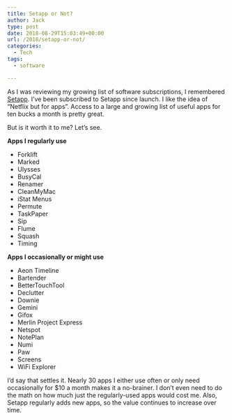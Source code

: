```yaml
---
title: Setapp or Not?
author: Jack
type: post
date: 2018-08-29T15:03:49+00:00
url: /2018/setapp-or-not/
categories:
  - Tech
tags:
  - software

---
```

As I was reviewing my growing list of software subscriptions, I remembered [Setapp][1]. I&#8217;ve been subscribed to Setapp since launch. I like the idea of &#8220;Netflix but for apps&#8221;. Access to a large and growing list of useful apps for ten bucks a month is pretty great.

But is it worth it to me? Let&#8217;s see.

**Apps I regularly use**

  * Forklift
  * Marked
  * Ulysses
  * BusyCal
  * Renamer
  * CleanMyMac
  * iStat Menus
  * Permute
  * TaskPaper
  * Sip
  * Flume
  * Squash
  * Timing

**Apps I occasionally or might use**

  * Aeon Timeline
  * Bartender
  * BetterTouchTool
  * Declutter
  * Downie
  * Gemini
  * Gifox
  * Merlin Project Express
  * Netspot
  * NotePlan
  * Numi
  * Paw
  * Screens
  * WiFi Explorer

I&#8217;d say that settles it. Nearly 30 apps I either use often or only need occasionally for $10 a month makes it a no-brainer. I don&#8217;t even need to do the math on how much just the regularly-used apps would cost me. Also, Setapp regularly adds new apps, so the value continues to increase over time.

 [1]: https://setapp.com